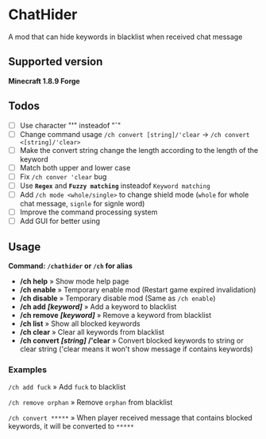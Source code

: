 # ChatHider
A mod that can hide keywords in blacklist when received chat message

## Supported version
**Minecraft 1.8.9 Forge**

## Todos
- [ ] Use character "**'**" insteadof "**`**"
- [ ] Change command usage `/ch convert [string]/'clear` -> `/ch convert <[string]/'clear>`
- [ ] Make the convert string change the length according to the length of the keyword 
- [ ] Match both upper and lower case
- [ ] Fix `/ch conver 'clear` bug
- [ ] Use **`Regex`** and **`Fuzzy matching`** insteadof `Keyword matching`
- [ ] Add `/ch mode <whole/single>` to change shield mode (`whole` for whole chat message, `signle` for signle word)
- [ ] Improve the command processing system
- [ ] Add GUI for better using

## Usage
**Command: `/chathider` or `/ch` for alias**

- **/ch help** » Show mode help page
- **/ch enable** » Temporary enable mod (Restart game expired invalidation)
- **/ch disable** » Temporary disable mod (Same as `/ch enable`)
- **/ch add** ***[keyword]*** » Add a keyword to blacklist
- **/ch remove** ***[keyword]*** » Remove a keyword from blacklist
- **/ch list** » Show all blocked keywords
- **/ch clear** » Clear all keywords from blacklist
- **/ch convert** ***[string]*** **/'clear** » Convert blocked keywords to string or clear string ('clear means it won't show message if contains keywords)

### Examples
`/ch add fuck` » Add `fuck` to blacklist

`/ch remove orphan` » Remove `orphan` from blacklist

`/ch convert *****` » When player received message that contains blocked keywords, it will be converted to `*****`
